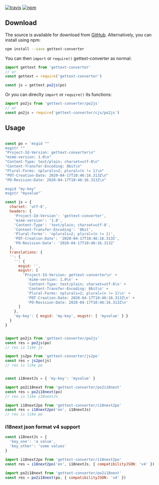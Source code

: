 [![travis](https://img.shields.io/travis/locize/gettext-converter.svg)](https://travis-ci.org/locize/gettext-converter) [![npm](https://img.shields.io/npm/v/gettext-converter.svg)](https://npmjs.org/package/gettext-converter)

## Download

The source is available for download from
[GitHub](https://github.com/locize/gettext-converter/archive/master.zip).
Alternatively, you can install using npm:

```sh
npm install --save gettext-converter
```

You can then `import` or `require()` gettext-converter as normal:

```js
import gettext from 'gettext-converter'
// or
const gettext = require('gettext-converter')

const js = gettext.po2js(po)
```

Or you can direclty `import` or `require()` its functions:

```js
import po2js from 'gettext-converter/po2js'
// or
const po2js = require('gettext-converter/cjs/po2js')
```

## Usage

```js

const po = `msgid ""
msgstr ""
"Project-Id-Version: gettext-converter\n"
"mime-version: 1.0\n"
"Content-Type: text/plain; charset=utf-8\n"
"Content-Transfer-Encoding: 8bit\n"
"Plural-Forms: nplurals=2; plural=(n != 1)\n"
"POT-Creation-Date: 2020-04-17T10:46:16.313Z\n"
"PO-Revision-Date: 2020-04-17T10:46:16.313Z\n"

msgid "my-key"
msgstr "myvalue"`

const js = {
  charset: 'utf-8',
  headers: {
    'Project-Id-Version': 'gettext-converter',
    'mime-version': '1.0',
    'Content-Type': 'text/plain; charset=utf-8',
    'Content-Transfer-Encoding': '8bit',
    'Plural-Forms': 'nplurals=2; plural=(n != 1)',
    'POT-Creation-Date': '2020-04-17T10:46:16.313Z',
    'PO-Revision-Date': '2020-04-17T10:46:16.313Z'
  },
  translations: {
  '': {
    '': {
      msgid: '',
      msgstr: [
        'Project-Id-Version: gettext-converter\n' +
          'mime-version: 1.0\n' +
          'Content-Type: text/plain; charset=utf-8\n' +
          'Content-Transfer-Encoding: 8bit\n' +
          'Plural-Forms: nplurals=2; plural=(n != 1)\n' +
          'POT-Creation-Date: 2020-04-17T10:46:16.313Z\n' +
          'PO-Revision-Date: 2020-04-17T10:46:16.313Z\n'
      ]
    },
    'my-key': { msgid: 'my-key', msgstr: [ 'myvalue' ] }
  }
}


import po2js from 'gettext-converter/po2js'
const res = po2js(po)
// res is like js

import js2po from 'gettext-converter/js2po'
const res = js2po(js)
// res is like po


const i18nextJs = { 'my-key': 'myvalue' }

import po2i18next from 'gettext-converter/po2i18next'
const res = po2i18next(po)
// res is like i18nextJs

import i18next2po from 'gettext-converter/i18next2po'
const res = i18next2po('en', i18nextJs)
// res is like po
```

### i18next json format v4 support

```javascript
const i18nextJs = {
  'key_one': 'a value',
  'key_other': 'some values'
}

import i18next2po from 'gettext-converter/i18next2po'
const res = i18next2po('en', i18nextJs, { compatibilityJSON: 'v4' })

import po2i18next from 'gettext-converter/po2i18next'
const res = po2i18next(po, { compatibilityJSON: 'v4' })
```